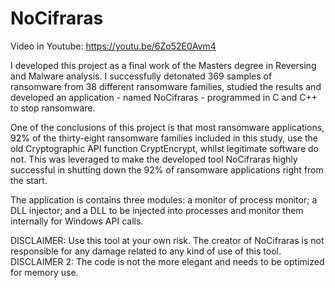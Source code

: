 # NoCifraras

Video in Youtube: https://youtu.be/6Zo52E0Avm4

I developed this project as a final work of the Masters degree in Reversing and Malware analysis. I successfully detonated 369 samples of ransomware from 38 different ransomware families, studied the results and developed an application - named NoCifraras - programmed in C and C++ to stop ransomware.

One of the conclusions of this project is that most ransomware applications, 92% of the thirty-eight ransomware families included in this study, use the old Cryptographic API function CryptEncrypt, whilst legitimate software do not. This was leveraged to make the developed tool NoCifraras highly successful in shutting down the 92% of ransomware applications right from the start. 

The application is contains three modules: a monitor of process monitor; a DLL injector; and a DLL to be injected into processes and monitor them internally for Windows API calls.

DISCLAIMER: Use this tool at your own risk. The creator of NoCifraras is not responsible for any damage related to any kind of use of this tool.
DISCLAIMER 2: The code is not the more elegant and needs to be optimized for memory use.
